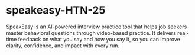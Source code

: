 # speakeasy-HTN-25
SpeakEasy is an AI-powered interview practice tool that helps job seekers master behavioral questions through video-based practice. It delivers real-time feedback on what you say and how you say it, so you can improve clarity, confidence, and impact with every run.
